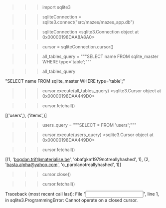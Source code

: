 
>>> import sqlite3

>>> sqliteConnection  = sqlite3.connect("src/mazes/mazes_app.db")

>>> sqliteConnection
<sqlite3.Connection object at 0x00000198DAA8A8A0>


>>> cursor = sqliteConnection.cursor()


>>> all_tables_query = """SELECT name FROM sqlite_master WHERE type='table';"""

>>> all_tables_query
>
"SELECT name FROM sqlite_master WHERE type='table';"


>>> cursor.execute(all_tables_query)
<sqlite3.Cursor object at 0x00000198DAA449D0>

>>> cursor.fetchall()

[('users',), ('items',)]


>>> users_query = """SELECT * FROM 'users';"""

>>> cursor.execute(users_query)
<sqlite3.Cursor object at 0x00000198DAA449D0>

>>>cursor.fetchall()

 [(1, 'bogdan.trif@materialise.be', 'obafgkm1979notreallyhashed', 1), 
(2, 'basta.alpha@yahoo.com', 'o_parolanotreallyhashed', 1)]

>>> cursor.close()

>>> cursor.fetchall()

Traceback (most recent call last):
File "<input>", line 1, in <module>
sqlite3.ProgrammingError: Cannot operate on a closed cursor.
